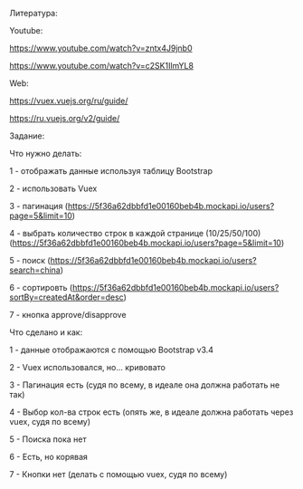 Литература:

Youtube:

https://www.youtube.com/watch?v=zntx4J9jnb0

https://www.youtube.com/watch?v=c2SK1IlmYL8

Web:

https://vuex.vuejs.org/ru/guide/

https://ru.vuejs.org/v2/guide/

Задание:

Что нужно делать:

1 - отображать данные используя таблицу Bootstrap

2 - использовать Vuex

3 - пагинация (https://5f36a62dbbfd1e00160beb4b.mockapi.io/users?page=5&limit=10)

4 - выбрать количество строк в каждой странице (10/25/50/100) (https://5f36a62dbbfd1e00160beb4b.mockapi.io/users?page=5&limit=10)

5 - поиск (https://5f36a62dbbfd1e00160beb4b.mockapi.io/users?search=china)

6 - сортировть (https://5f36a62dbbfd1e00160beb4b.mockapi.io/users?sortBy=createdAt&order=desc)

7 - кнопка approve/disapprove

Что сделано и как:

1 - данные отображаются с помощью Bootstrap v3.4

2 - Vuex использовался, но... кривовато

3 - Пагинация есть (судя по всему, в идеале она должна работать не так)

4 - Выбор кол-ва строк есть (опять же, в идеале должна работать через vuex, судя по всему)

5 - Поиска пока нет

6 - Есть, но корявая

7 - Кнопки нет (делать с помощью vuex, судя по всему)
